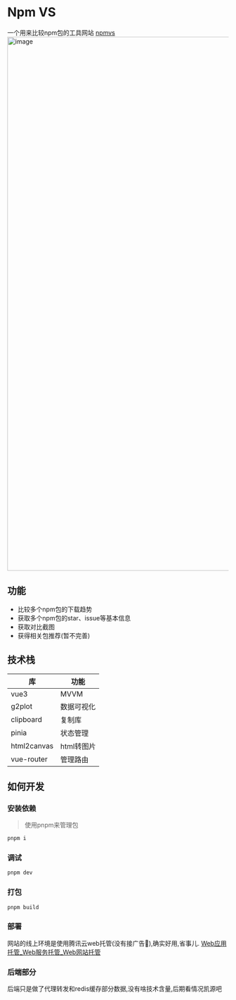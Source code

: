 # Npm VS
一个用来比较npm包的工具网站
[npmvs](https://vs.abfree.com/)
<img width="1213" alt="image" src="https://user-images.githubusercontent.com/11229306/172084825-c3ee1e7e-1a03-400b-991f-0b6d19e2f529.png">

## 功能
- 比较多个npm包的下载趋势
- 获取多个npm包的star、issue等基本信息
- 获取对比截图
- 获得相关包推荐(暂不完善)

## 技术栈
|库|功能|
|-|-|
|vue3|MVVM|
|g2plot|数据可视化|
|clipboard|复制库|
|pinia|状态管理|
|html2canvas|html转图片|
|vue-router|管理路由|

## 如何开发

### 安装依赖

> 使用pnpm来管理包

```bash
pnpm i
```

### 调试
```bash
pnpm dev
```
### 打包
```bash
pnpm build
```
### 部署
网站的线上环境是使用腾讯云web托管(没有接广告🐶),确实好用,省事儿.
[Web应用托管_Web服务托管_Web网站托管](https://cloud.tencent.com/product/webify)

### 后端部分
后端只是做了代理转发和redis缓存部分数据,没有啥技术含量,后期看情况凯源吧

